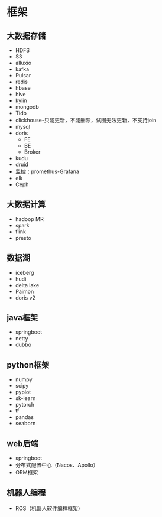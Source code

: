# 框架
## 大数据存储

- HDFS
- S3
- alluxio
- kafka
- Pulsar
- redis
- hbase
- hive
- kylin
- mongodb
- Tidb
- clickhouse-只能更新，不能删除，试图无法更新，不支持join
- mysql
- doris
    - FE
    - BE
    - Broker
- kudu
- druid
- 监控：promethus-Grafana
- elk
- Ceph

## 大数据计算

- hadoop MR
- spark
- flink
- presto

## 数据湖
 
- iceberg
- hudi
- delta lake
- Paimon
- doris v2

## java框架
- springboot
- netty
- dubbo

## python框架

- numpy
- scipy
- pyplot
- sk-learn
- pytorch
- tf
- pandas
- seaborn

## web后端

- springboot
- 分布式配置中心（Nacos、Apollo）
- ORM框架

## 机器人编程

- ROS（机器人软件编程框架）

